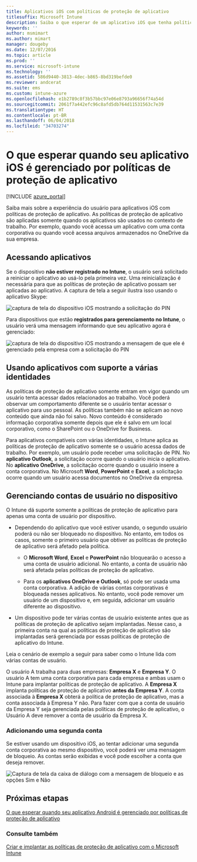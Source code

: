 ```yaml
---
title: Aplicativos iOS com políticas de proteção de aplicativo
titlesuffix: Microsoft Intune
description: Saiba o que esperar de um aplicativo iOS que tenha políticas de proteção.
keywords: ''
author: msmimart
ms.author: mimart
manager: dougeby
ms.date: 12/07/2016
ms.topic: article
ms.prod: ''
ms.service: microsoft-intune
ms.technology: ''
ms.assetid: 586d9440-3813-4dec-b865-8bd319befde0
ms.reviewer: andcerat
ms.suite: ems
ms.custom: intune-azure
ms.openlocfilehash: e1b2789c8f3b57bbc97e06e8793a96656f74a54d
ms.sourcegitcommit: 2061f7a442efc96c8afd5db764d11531563c7e39
ms.translationtype: HT
ms.contentlocale: pt-BR
ms.lasthandoff: 06/04/2018
ms.locfileid: "34703274"
---
```

# <a name="what-to-expect-when-your-ios-app-is-managed-by-app-protection-policies"></a>O que esperar quando seu aplicativo iOS é gerenciado por políticas de proteção de aplicativo

[!INCLUDE [azure_portal](./includes/azure_portal.md)]

Saiba mais sobre a experiência do usuário para aplicativos iOS com políticas de proteção de aplicativo. As políticas de proteção de aplicativo são aplicadas somente quando os aplicativos são usados no contexto de trabalho. Por exemplo, quando você acessa um aplicativo com uma conta corporativa ou quando você acessa arquivos armazenados no OneDrive da sua empresa.
##  <a name="accessing-apps"></a>Acessando aplicativos

Se o dispositivo **não estiver registrado no Intune**, o usuário será solicitado a reiniciar o aplicativo ao usá-lo pela primeira vez.  Uma reinicialização é necessária para que as políticas de proteção de aplicativo possam ser aplicadas ao aplicativo. A captura de tela a seguir ilustra isso usando o aplicativo Skype:


![captura de tela do dispositivo iOS mostrando a solicitação do PIN](./media/ios-pin-prompt.png)

Para dispositivos que estão **registrados para gerenciamento no Intune**, o usuário verá uma mensagem informando que seu aplicativo agora é gerenciado:

![captura de tela do dispositivo iOS mostrando a mensagem de que ele é gerenciado pela empresa com a solicitação do PIN](./media/ios-managed-devices-pin-prompt.png)

##  <a name="using-apps-with-multi-identity-support"></a>Usando aplicativos com suporte a várias identidades

As políticas de proteção de aplicativo somente entram em vigor quando um usuário tenta acessar dados relacionados ao trabalho. Você poderá observar um comportamento diferente se o usuário tentar acessar o aplicativo para uso pessoal. As políticas também não se aplicam ao novo conteúdo que ainda não foi salvo. Novo conteúdo é considerado informação corporativa somente depois que ele é salvo em um local corporativo, como o SharePoint ou o OneDrive for Business.

Para aplicativos compatíveis com várias identidades, o Intune aplica as políticas de proteção de aplicativo somente se o usuário acessa dados de trabalho.  Por exemplo, um usuário pode receber uma solicitação de PIN.  No **aplicativo Outlook**, a solicitação ocorre quando o usuário inicia o aplicativo. No **aplicativo OneDrive**, a solicitação ocorre quando o usuário insere a conta corporativa.  No Microsoft **Word**, **PowerPoint** e **Excel**, a solicitação ocorre quando um usuário acessa documentos no OneDrive da empresa.
##  <a name="managing-user-accounts-on-the-device"></a>Gerenciando contas de usuário no dispositivo

O Intune dá suporte somente a políticas de proteção de aplicativo para apenas uma conta de usuário por dispositivo.

* Dependendo do aplicativo que você estiver usando, o segundo usuário poderá ou não ser bloqueado no dispositivo. No entanto, em todos os casos, somente o primeiro usuário que obtiver as políticas de proteção de aplicativo será afetado pela política.
  * O **Microsoft Word**, **Excel** e **PowerPoint** não bloquearão o acesso a uma conta de usuário adicional. No entanto, a conta de usuário não será afetada pelas políticas de proteção de aplicativo.

  * Para os **aplicativos OneDrive e Outlook**, só pode ser usada uma conta corporativa.  A adição de várias contas corporativas é bloqueada nesses aplicativos.  No entanto, você pode remover um usuário de um dispositivo e, em seguida, adicionar um usuário diferente ao dispositivo.

* Um dispositivo pode ter várias contas de usuário existente antes que as políticas de proteção de aplicativo sejam implantadas. Nesse caso, a primeira conta na qual as políticas de proteção de aplicativo são implantadas será gerenciada por essas políticas de proteção de aplicativo do Intune.


Leia o cenário de exemplo a seguir para saber como o Intune lida com várias contas de usuário.

O usuário A trabalha para duas empresas: **Empresa X** e **Empresa Y**. O usuário A tem uma conta corporativa para cada empresa e ambas usam o Intune para implantar políticas de proteção de aplicativo. A **Empresa X** implanta políticas de proteção de aplicativo **antes da** **Empresa Y**. A conta associada à **Empresa X** obterá a política de proteção de aplicativo, mas a conta associada à Empresa Y não. Para fazer com que a conta de usuário da Empresa Y seja gerenciada pelas políticas de proteção de aplicativo, o Usuário A deve remover a conta de usuário da Empresa X.
### <a name="adding-a-second-account"></a>Adicionando uma segunda conta

Se estiver usando um dispositivo iOS, ao tentar adicionar uma segunda conta corporativa ao mesmo dispositivo, você poderá ver uma mensagem de bloqueio.  As contas serão exibidas e você pode escolher a conta que deseja remover.

![Captura de tela da caixa de diálogo com a mensagem de bloqueio e as opções Sim e Não](./media/ios-switch-user.PNG)

## <a name="next-steps"></a>Próximas etapas
[O que esperar quando seu aplicativo Android é gerenciado por políticas de proteção de aplicativo](app-protection-enabled-apps-android.md)
### <a name="see-also"></a>Consulte também
[Criar e implantar as políticas de proteção de aplicativo com o Microsoft Intune](app-protection-policies.md)
